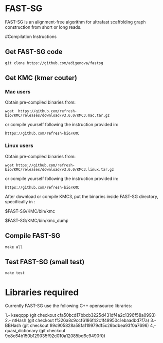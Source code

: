 # FAST-SG
FAST-SG is an alignment-free algorithm for ultrafast scaffolding graph construction from short or long reads.

#Compilation Instructions

## Get FAST-SG code

	git clone https://github.com/adigenova/fastsg

## Get KMC (kmer couter)

### Mac users
Obtain pre-compiled binaries from:

	wget  https://github.com/refresh-bio/KMC/releases/download/v3.0.0/KMC3.mac.tar.gz 

or compile yourself following the instruction provided in:

	https://github.com/refresh-bio/KMC

### Linux users	
Obtain pre-compiled binaries from:

	wget https://github.com/refresh-bio/KMC/releases/download/v3.0.0/KMC3.linux.tar.gz

or compile yourself following the instruction provided in:

	https://github.com/refresh-bio/KMC

After download or compile KMC3, put the binaries inside FAST-SG directory, specifically in :

$FAST-SG/KMC/bin/kmc

$FAST-SG/KMC/bin/kmc_dump

## Compile FAST-SG
	make all
## Test FAST-SG (small test)
	make test

# Libraries required
Currently FAST-SG use the following C++ opensource libraries:
 
1.- kseqcpp (git checkout cfa50bcd17bbcb3225d431df4a2c1396f58a0993)
2.- ntHash (git checkout ff326a8c9ccf6186f42c1f49950c1ebaadbd7f7a)
3.- BBHash (git checkout 99c905828a58fa119979df5c26bdbea93f0a7696)
4,- quasi_dictionary (git checkout 9e8c64b150b129035f92d010a12085bd6c9490f0)


